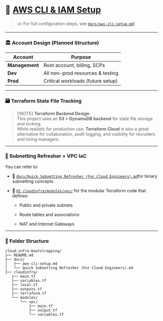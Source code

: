 # 📌 [AWS CLI & IAM Setup](https://github.com/OOyaluade/cloud-infra-bootstrapping/tree/main/docs)

> ✉️ For full configuration steps, see [`docs/aws-cli-setup.md`](https://github.com/OOyaluade/cloud-infra-bootstrapping/blob/main/docs/aws-cli-setup.md.md))

---

### 🏛️ Account Design (Planned Structure)

|Account|Purpose|
|---|---|
|**Management**|Root account, billing, SCPs|
|**Dev**|All non-prod resources & testing|
|**Prod**|Critical workloads (future setup)|

---

### 🗃️ Terraform State File Tracking

> [!NOTE] **Terraform Backend Design**  
> This project uses an **S3 + DynamoDB backend** for state file storage and locking.  
> While realistic for production use, **Terraform Cloud** is also a great alternative for collaboration, audit logging, and visibility for recruiters and hiring managers.

---

### 🧠 Subnetting Refresher + VPC IaC

You can refer to:

- 📄 [`docs/Quick Subnetting Refresher (For Cloud Engineers).md`](https://github.com/OOyaluade/cloud-infra-bootstrapping/blob/main/docs/Quick%20Subnetting%20Refresher%20\(For%20Cloud%20Engineers\).md)for binary subnetting concepts
    
- 🧱 [`02 cloudinfra/modules/vpc/`](https://github.com/OOyaluade/cloud-infra-bootstrapping/tree/main/02%20cloudinfra) for the modular Terraform code that defines:
    
    - Public and private subnets
        
    - Route tables and associations
        
    - NAT and Internet Gateways
        

---

### 📁 Folder Structure

```plaintext
cloud-infra-bootstrapping/
├── README.md
├── docs/
│   ├── aws-cli-setup.md
│   └── Quick Subnetting Refresher (For Cloud Engineers).md
├── cloudinfra/
   ├── main.tf
   ├── variables.tf
   ├── local.tf
   ├── outputs.tf
   ├── terraform.tf        
   └── modules/
       └── vpc/
           ├── main.tf
           ├── output.tf
           └── variables.tf

```
